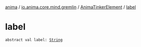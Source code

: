 [anima](../../index.md) / [io.anima.core.mind.gremlin](../index.md) / [AnimaTinkerElement](index.md) / [label](./label.md)

# label

`abstract val label: `[`String`](https://kotlinlang.org/api/latest/jvm/stdlib/kotlin/-string/index.html)